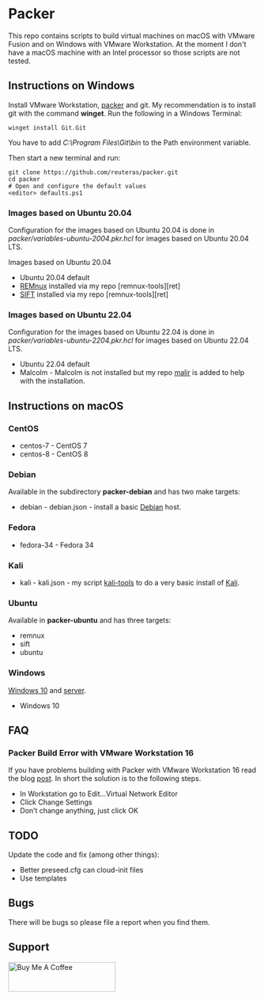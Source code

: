 # Packer

This repo contains scripts to build virtual machines on macOS with VMware Fusion and on Windows with VMware Workstation. At the moment I don't have a macOS machine with an Intel processor so those scripts are not tested.

## Instructions on Windows

Install VMware Workstation, [packer][pai] and git. My recommendation is to install git with the command **winget**. Run the following in a Windows Terminal:

    winget install Git.Git

You have to add *C:\Program Files\Git\bin* to the Path environment variable. 

Then start a new terminal and run:

    git clone https://github.com/reuteras/packer.git
    cd packer
    # Open and configure the default values
    <editor> defaults.ps1


### Images based on Ubuntu 20.04

Configuration for the images based on Ubuntu 20.04 is done in *packer/variables-ubuntu-2004.pkr.hcl* for images based on Ubuntu 20.04 LTS.

Images based on Ubuntu 20.04

- Ubuntu 20.04 default
- [REMnux][rem] installed via my repo [remnux-tools][ret]
- [SIFT][sif] installed via my repo [remnux-tools][ret]

### Images based on Ubuntu 22.04

Configuration for the images based on Ubuntu 22.04 is done in *packer/variables-ubuntu-2204.pkr.hcl* for images based on Ubuntu 22.04 LTS.

- Ubuntu 22.04 default
- Malcolm - Malcolm is not installed but my repo [malir][mal] is added to help with the installation.

## Instructions on macOS

### CentOS

- centos-7 - CentOS 7
- centos-8 - CentOS 8

### Debian

Available in the subdirectory **packer-debian** and has two make targets:

- debian - debian.json - install a basic [Debian][deb] host.

### Fedora

- fedora-34 - Fedora 34

### Kali

- kali - kali.json - my script [kali-tools][kat] to do a very basic install of [Kali][kal].

### Ubuntu

Available in **packer-ubuntu** and has three targets:

- remnux
- sift
- ubuntu

### Windows

[Windows 10][w10] and [server][wse].

- Windows 10

## FAQ

### Packer Build Error with VMware Workstation 16

If you have problems building with Packer with VMware Workstation 16 read the blog [post][pbe]. In short the solution is to the following steps.

- In Workstation go to Edit...Virtual Network Editor
- Click Change Settings
- Don’t change anything, just click OK

## TODO

Update the code and fix (among other things):

- Better preseed.cfg can cloud-init files
- Use templates

## Bugs

There will be bugs so please file a report when you find them.

## Support

<a href="https://www.buymeacoffee.com/reuteras" target="_blank"><img src="https://cdn.buymeacoffee.com/buttons/v2/default-yellow.png" alt="Buy Me A Coffee" style="height: 60px !important;width: 217px !important;" ></a>


  [deb]: https://debian.org
  [kal]: https://www.kali.org
  [kat]: https://github.com/reuteras/kali-tools
  [mal]: https://github.com/reuteras/malir
  [pai]: https://www.packer.io/downloads
  [pbe]: https://www.vgemba.net/vmware/Packer-Workstation-Error
  [rem]: https://remnux.org
  [sif]: https://digital-forensics.sans.org/community/downloads/
  [w10]: https://www.microsoft.com/en-us/windows
  [wse]: https://www.microsoft.com/en-us/cloud-platform/windows-server